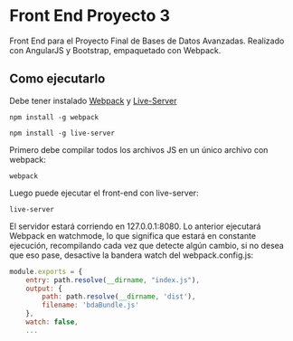 # Front End Proyecto 3
Front End para el Proyecto Final de Bases de Datos Avanzadas.
Realizado con AngularJS y Bootstrap, empaquetado con Webpack.

## Como ejecutarlo
Debe tener instalado [Webpack](https://www.npmjs.com/package/webpack) y [Live-Server](https://www.npmjs.com/package/live-server)
~~~~
npm install -g webpack
~~~~
~~~~
npm install -g live-server
~~~~

Primero debe compilar todos los archivos JS en un único archivo con webpack:
~~~~
webpack
~~~~
Luego puede ejecutar el front-end con live-server:
~~~~
live-server
~~~~
El servidor estará corriendo en 127.0.0.1:8080.
Lo anterior ejecutará Webpack en watchmode, lo que significa que estará en constante ejecución, recompilando cada vez que detecte algún cambio, si no desea que eso pase, desactive la bandera watch del webpack.config.js:
```javascript
module.exports = {
    entry: path.resolve(__dirname, "index.js"),
    output: {
        path: path.resolve(__dirname, 'dist'),
        filename: 'bdaBundle.js'
    },
    watch: false,
    ...
```
